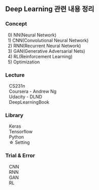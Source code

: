 ## Deep Learning 관련 내용 정리 ##

### Concept ###
&nbsp;&nbsp;0) NN(Neural Network)<br>
&nbsp;&nbsp;1) CNN(Convolutional Neural Network)<br>
&nbsp;&nbsp;2) RNN(Recurrent Neural Network)<br>
&nbsp;&nbsp;3) GAN(Generative Adversarial Nets)<br>
&nbsp;&nbsp;4) RL(Reinforcement Learning)<br>
&nbsp;&nbsp;5) Optimization<br>
### Lecture ###

&nbsp;&nbsp; CS231n<br>
&nbsp;&nbsp; Coursera - Andrew Ng<br>
&nbsp;&nbsp; Udacity - DLND<br>
&nbsp;&nbsp; DeepLearningBook<br>

### Library ###

&nbsp;&nbsp; Keras</br>
&nbsp;&nbsp; Tensorflow </br>
&nbsp;&nbsp; Python </br>
&nbsp;&nbsp; ☆ Setting

### Trial & Error ###
&nbsp;&nbsp; CNN <br>
&nbsp;&nbsp; RNN <br>
&nbsp;&nbsp; GAN <br>
&nbsp;&nbsp; RL <br>

